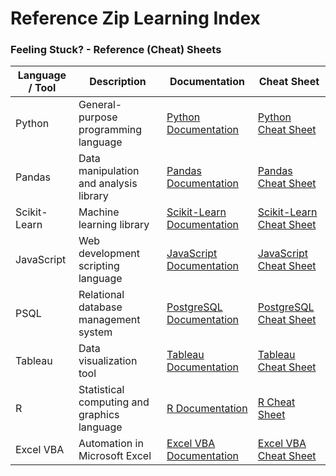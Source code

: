 # Reference Zip Learning Index

<h3 align="left">Feeling Stuck? - Reference (Cheat) Sheets</h3>

| Language / Tool | Description | Documentation | Cheat Sheet |
| --------------- | ----------- | ------------- | ----------- |
| Python | General-purpose programming language | [Python Documentation](https://www.python.org/doc/) | [Python Cheat Sheet](https://perso.limsi.fr/pointal/_media/python:cours:mementopython3-english.pdf) |
| Pandas | Data manipulation and analysis library | [Pandas Documentation](https://pandas.pydata.org/docs/) | [Pandas Cheat Sheet](https://pandas.pydata.org/Pandas_Cheat_Sheet.pdf) |
| Scikit-Learn | Machine learning library | [Scikit-Learn Documentation](https://scikit-learn.org/stable/documentation.html) | [Scikit-Learn Cheat Sheet](https://scikit-learn.org/stable/tutorial/machine_learning_map/index.html) |
| JavaScript | Web development scripting language | [JavaScript Documentation](https://developer.mozilla.org/en-US/docs/Web/JavaScript) | [JavaScript Cheat Sheet](https://htmlcheatsheet.com/js/) |
| PSQL | Relational database management system | [PostgreSQL Documentation](https://www.postgresql.org/docs/) | [PostgreSQL Cheat Sheet](https://www.postgresqltutorial.com/postgresql-cheat-sheet/) |
| Tableau | Data visualization tool | [Tableau Documentation](https://help.tableau.com/current/pro/desktop/en-us.htm) | [Tableau Cheat Sheet](https://help.tableau.com/current/pro/desktop/en-us/cheatsheet.htm) |
| R | Statistical computing and graphics language | [R Documentation](https://cran.r-project.org/manuals.html) | [R Cheat Sheet](https://www.rstudio.com/wp-content/uploads/2016/10/r-cheat-sheet-3.pdf) |
| Excel VBA | Automation in Microsoft Excel | [Excel VBA Documentation](https://docs.microsoft.com/en-us/office/vba/api/overview/excel) | [Excel VBA Cheat Sheet](https://www.excel-vba.com/excel-vba-contents.htm) |
